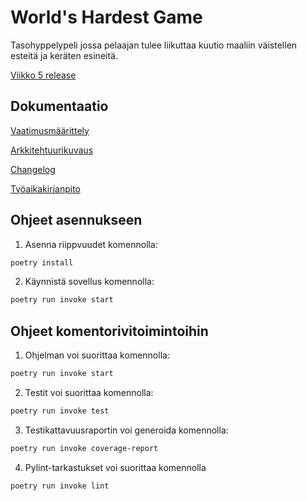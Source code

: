 # World's Hardest Game

Tasohyppelypeli jossa pelaajan tulee liikuttaa kuutio maaliin väistellen esteitä ja keräten esineitä.

[Viikko 5 release](/Releases/tag/viikko5)

## Dokumentaatio

[Vaatimusmäärittely](/dokumentaatio/vaatimusmaarittely.md)

[Arkkitehtuurikuvaus](/dokumentaatio/arkkitehtuuri.md)

[Changelog](/dokumentaatio/changelog.md)

[Työaikakirjanpito](/dokumentaatio/tyoaikakirjanpito.md)

## Ohjeet asennukseen

1. Asenna riippvuudet komennolla:
```bash
poetry install
```
2. Käynnistä sovellus komennolla:
```bash
poetry run invoke start
```

## Ohjeet komentorivitoimintoihin

1. Ohjelman voi suorittaa komennolla:
```bash
poetry run invoke start
```
2. Testit voi suorittaa komennolla:
```bash
poetry run invoke test
```
3. Testikattavuusraportin voi generoida komennolla:
```bash
poetry run invoke coverage-report
```
4. Pylint-tarkastukset voi suorittaa komennolla
```bash
poetry run invoke lint
```

